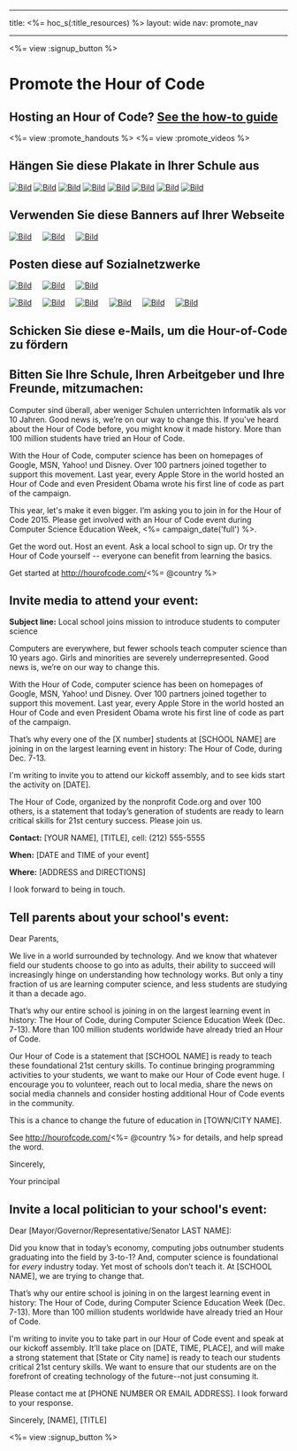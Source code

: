 * * *

title: <%= hoc_s(:title_resources) %> layout: wide nav: promote_nav

* * *

<link rel="stylesheet" type="text/css" href="/css/promote-page.css" />
</link>

<%= view :signup_button %>

# Promote the Hour of Code

## Hosting an Hour of Code? [See the how-to guide](<%= resolve_url('/resources/how-to') %>)

<%= view :promote_handouts %> <%= view :promote_videos %>

<a id="posters"></a>

## Hängen Sie diese Plakate in Ihrer Schule aus

[![Bild](/images/fit-280/malala-yousafzai.png)](/files/malala-yousafzai-poster.pdf) [![Bild](/images/fit-280/sheryl-sandberg.png)](/files/sheryl-sandberg-poster.pdf) [![Bild](/images/fit-280/mark-zuckerberg.png)](/files/mark-zuckerberg-poster.pdf) [![Bild](/images/fit-280/marissa-mayer.png)](/files/marissa-mayer-poster.pdf) [![Bild](/images/fit-280/susan.png)](/files/susan-wojcicki-poster.pdf) [![Bild](/images/fit-280/chris-bosh.png)](/files/chris-bosh-poster.pdf) [![Bild](/images/fit-280/barack-obama.png)](/files/barack-obama-poster.pdf) [![Bild](/images/fit-280/ashton-kutcher.png)](/files/ashton-kutcher-poster.pdf)

<a id="banners"></a>

## Verwenden Sie diese Banners auf Ihrer Webseite

[![Bild](/images/fit-250/banner1.jpg)](/images/banner1.jpg)&nbsp;&nbsp;&nbsp;&nbsp; [![Bild](/images/fit-250/banner3.jpg)](/images/banner3.jpg)&nbsp;&nbsp;&nbsp;&nbsp; [![Bild](/images/fit-500/banner5.jpg)](/images/banner5.jpg)&nbsp;&nbsp;&nbsp;&nbsp;

<a id="social"></a>

## Posten diese auf Sozialnetzwerke

[![Bild](/images/fit-250/social-1.jpg)](/images/social-1.jpg)&nbsp;&nbsp;&nbsp;&nbsp; [![Bild](/images/fit-250/social-2.jpg)](/images/social-2.jpg)&nbsp;&nbsp;&nbsp;&nbsp; [![Bild](/images/fit-250/social-3.jpg)](/images/social-3.jpg)&nbsp;&nbsp;&nbsp;&nbsp;

[![Bild](/images/fit-250/mark.jpg)](/images/mark.jpg)&nbsp;&nbsp;&nbsp;&nbsp; [![Bild](/images/fit-250/susan.png)](/images/susan.png)&nbsp;&nbsp;&nbsp;&nbsp; [![Bild](/images/fit-250/chris.jpg)](/images/chris.jpg)&nbsp;&nbsp;&nbsp;&nbsp; [![Bild](/images/fit-250/marissa.jpg)](/images/marissa.jpg)&nbsp;&nbsp;&nbsp;&nbsp; [![Bild](/images/fit-250/ashton.jpg)](/images/ashton.jpg)&nbsp;&nbsp;&nbsp;&nbsp; [![Bild](/images/fit-250/barack.jpg)](/images/barack.jpg)&nbsp;&nbsp;&nbsp;&nbsp;

<a id="sample-emails"></a>

## Schicken Sie diese e-Mails, um die Hour-of-Code zu fördern

<a id="email"></a>

## Bitten Sie Ihre Schule, Ihren Arbeitgeber und Ihre Freunde, mitzumachen:

Computer sind überall, aber weniger Schulen unterrichten Informatik als vor 10 Jahren. Good news is, we’re on our way to change this. If you've heard about the Hour of Code before, you might know it made history. More than 100 million students have tried an Hour of Code.

With the Hour of Code, computer science has been on homepages of Google, MSN, Yahoo! und Disney. Over 100 partners joined together to support this movement. Last year, every Apple Store in the world hosted an Hour of Code and even President Obama wrote his first line of code as part of the campaign.

This year, let's make it even bigger. I’m asking you to join in for the Hour of Code 2015. Please get involved with an Hour of Code event during Computer Science Education Week, <%= campaign_date('full') %>.

Get the word out. Host an event. Ask a local school to sign up. Or try the Hour of Code yourself -- everyone can benefit from learning the basics.

Get started at http://hourofcode.com/<%= @country %>

<a id="media-pitch"></a>

## Invite media to attend your event:

**Subject line:** Local school joins mission to introduce students to computer science

Computers are everywhere, but fewer schools teach computer science than 10 years ago. Girls and minorities are severely underrepresented. Good news is, we’re on our way to change this.

With the Hour of Code, computer science has been on homepages of Google, MSN, Yahoo! und Disney. Over 100 partners joined together to support this movement. Last year, every Apple Store in the world hosted an Hour of Code and even President Obama wrote his first line of code as part of the campaign.

That’s why every one of the [X number] students at [SCHOOL NAME] are joining in on the largest learning event in history: The Hour of Code, during Dec. 7-13.

I'm writing to invite you to attend our kickoff assembly, and to see kids start the activity on [DATE].

The Hour of Code, organized by the nonprofit Code.org and over 100 others, is a statement that today’s generation of students are ready to learn critical skills for 21st century success. Please join us.

**Contact:** [YOUR NAME], [TITLE], cell: (212) 555-5555

**When:** [DATE and TIME of your event]

**Where:** [ADDRESS and DIRECTIONS]

I look forward to being in touch.

<a id="parents"></a>

## Tell parents about your school's event:

Dear Parents,

We live in a world surrounded by technology. And we know that whatever field our students choose to go into as adults, their ability to succeed will increasingly hinge on understanding how technology works. But only a tiny fraction of us are learning computer science, and less students are studying it than a decade ago.

That’s why our entire school is joining in on the largest learning event in history: The Hour of Code, during Computer Science Education Week (Dec. 7-13). More than 100 million students worldwide have already tried an Hour of Code.

Our Hour of Code is a statement that [SCHOOL NAME] is ready to teach these foundational 21st century skills. To continue bringing programming activities to your students, we want to make our Hour of Code event huge. I encourage you to volunteer, reach out to local media, share the news on social media channels and consider hosting additional Hour of Code events in the community.

This is a chance to change the future of education in [TOWN/CITY NAME].

See http://hourofcode.com/<%= @country %> for details, and help spread the word.

Sincerely,

Your principal

<a id="politicians"></a>

## Invite a local politician to your school's event:

Dear [Mayor/Governor/Representative/Senator LAST NAME]:

Did you know that in today’s economy, computing jobs outnumber students graduating into the field by 3-to-1? And, computer science is foundational for *every* industry today. Yet most of schools don’t teach it. At [SCHOOL NAME], we are trying to change that.

That’s why our entire school is joining in on the largest learning event in history: The Hour of Code, during Computer Science Education Week (Dec. 7-13). More than 100 million students worldwide have already tried an Hour of Code.

I'm writing to invite you to take part in our Hour of Code event and speak at our kickoff assembly. It’ll take place on [DATE, TIME, PLACE], and will make a strong statement that [State or City name] is ready to teach our students critical 21st century skills. We want to ensure that our students are on the forefront of creating technology of the future--not just consuming it.

Please contact me at [PHONE NUMBER OR EMAIL ADDRESS]. I look forward to your response.

Sincerely, [NAME], [TITLE]

<%= view :signup_button %>